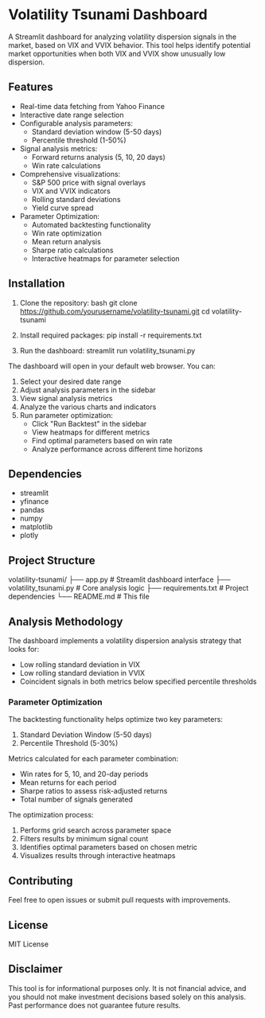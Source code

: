 # Volatility Tsunami Dashboard

A Streamlit dashboard for analyzing volatility dispersion signals in the market, based on VIX and VVIX behavior. This tool helps identify potential market opportunities when both VIX and VVIX show unusually low dispersion.

## Features

- Real-time data fetching from Yahoo Finance
- Interactive date range selection
- Configurable analysis parameters:
  - Standard deviation window (5-50 days)
  - Percentile threshold (1-50%)
- Signal analysis metrics:
  - Forward returns analysis (5, 10, 20 days)
  - Win rate calculations
- Comprehensive visualizations:
  - S&P 500 price with signal overlays
  - VIX and VVIX indicators
  - Rolling standard deviations
  - Yield curve spread
- Parameter Optimization:
  - Automated backtesting functionality
  - Win rate optimization
  - Mean return analysis
  - Sharpe ratio calculations
  - Interactive heatmaps for parameter selection

## Installation

1. Clone the repository:
bash
git clone https://github.com/yourusername/volatility-tsunami.git
cd volatility-tsunami

2. Install required packages:
pip install -r requirements.txt

3. Run the dashboard:
streamlit run volatility_tsunami.py

The dashboard will open in your default web browser. You can:
1. Select your desired date range
2. Adjust analysis parameters in the sidebar
3. View signal analysis metrics
4. Analyze the various charts and indicators
5. Run parameter optimization:
   - Click "Run Backtest" in the sidebar
   - View heatmaps for different metrics
   - Find optimal parameters based on win rate
   - Analyze performance across different time horizons

## Dependencies

- streamlit
- yfinance
- pandas
- numpy
- matplotlib
- plotly

## Project Structure
volatility-tsunami/
├── app.py # Streamlit dashboard interface
├── volatility_tsunami.py # Core analysis logic
├── requirements.txt # Project dependencies
└── README.md # This file

## Analysis Methodology

The dashboard implements a volatility dispersion analysis strategy that looks for:
- Low rolling standard deviation in VIX
- Low rolling standard deviation in VVIX
- Coincident signals in both metrics below specified percentile thresholds

### Parameter Optimization

The backtesting functionality helps optimize two key parameters:
1. Standard Deviation Window (5-50 days)
2. Percentile Threshold (5-30%)

Metrics calculated for each parameter combination:
- Win rates for 5, 10, and 20-day periods
- Mean returns for each period
- Sharpe ratios to assess risk-adjusted returns
- Total number of signals generated

The optimization process:
1. Performs grid search across parameter space
2. Filters results by minimum signal count
3. Identifies optimal parameters based on chosen metric
4. Visualizes results through interactive heatmaps

## Contributing

Feel free to open issues or submit pull requests with improvements.

## License

MIT License

## Disclaimer

This tool is for informational purposes only. It is not financial advice, and you should not make investment decisions based solely on this analysis. Past performance does not guarantee future results.